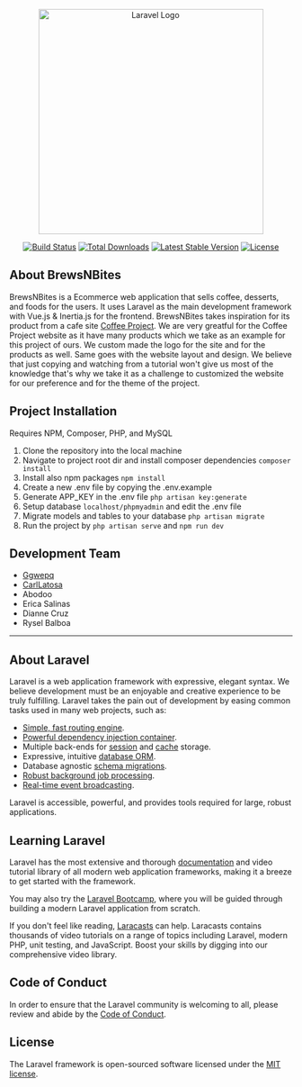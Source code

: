 <p align="center"><a href="https://laravel.com" target="_blank"><img src="https://raw.githubusercontent.com/laravel/art/master/logo-lockup/5%20SVG/2%20CMYK/1%20Full%20Color/laravel-logolockup-cmyk-red.svg" width="400" alt="Laravel Logo"></a></p>

<p align="center">
<a href="https://github.com/laravel/framework/actions"><img src="https://github.com/laravel/framework/workflows/tests/badge.svg" alt="Build Status"></a>
<a href="https://packagist.org/packages/laravel/framework"><img src="https://img.shields.io/packagist/dt/laravel/framework" alt="Total Downloads"></a>
<a href="https://packagist.org/packages/laravel/framework"><img src="https://img.shields.io/packagist/v/laravel/framework" alt="Latest Stable Version"></a>
<a href="https://packagist.org/packages/laravel/framework"><img src="https://img.shields.io/packagist/l/laravel/framework" alt="License"></a>
</p>

## About BrewsNBites

BrewsNBites is a Ecommerce web application that sells coffee, desserts, and foods for the users. It uses Laravel as the main development framework with Vue.js & Inertia.js for the frontend. BrewsNBites takes inspiration for its product from a cafe site [Coffee Project](https://coffeeproject.com.ph/). We are very greatful for the Coffee Project website as it have many products which we take as an example for this project of ours. We custom made the logo for the site and for the products as well. Same goes with the website layout and design. We believe that just copying and watching from a tutorial won't give us most of the knowledge that's why we take it as a challenge to customized the website for our preference and for the theme of the project.

## Project Installation

Requires NPM, Composer, PHP, and MySQL

1. Clone the repository into the local machine
2. Navigate to project root dir and install composer dependencies ```composer install```
3. Install also npm packages ```npm install```
4. Create a new .env file by copying the .env.example
5. Generate APP_KEY in the .env file ```php artisan key:generate```
6. Setup database ```localhost/phpmyadmin``` and edit the .env file
7. Migrate models and tables to your database ```php artisan migrate```
8. Run the project by ```php artisan serve``` and ```npm run dev```

## Development Team
- [Ggwepq](https://github.com/Ggwepq)
- [CarlLatosa](https://github.com/Carllatosa)
- Abodoo
- Erica Salinas
- Dianne Cruz
- Rysel Balboa

***

## About Laravel

Laravel is a web application framework with expressive, elegant syntax. We believe development must be an enjoyable and creative experience to be truly fulfilling. Laravel takes the pain out of development by easing common tasks used in many web projects, such as:

- [Simple, fast routing engine](https://laravel.com/docs/routing).
- [Powerful dependency injection container](https://laravel.com/docs/container).
- Multiple back-ends for [session](https://laravel.com/docs/session) and [cache](https://laravel.com/docs/cache) storage.
- Expressive, intuitive [database ORM](https://laravel.com/docs/eloquent).
- Database agnostic [schema migrations](https://laravel.com/docs/migrations).
- [Robust background job processing](https://laravel.com/docs/queues).
- [Real-time event broadcasting](https://laravel.com/docs/broadcasting).

Laravel is accessible, powerful, and provides tools required for large, robust applications.

## Learning Laravel

Laravel has the most extensive and thorough [documentation](https://laravel.com/docs) and video tutorial library of all modern web application frameworks, making it a breeze to get started with the framework.

You may also try the [Laravel Bootcamp](https://bootcamp.laravel.com), where you will be guided through building a modern Laravel application from scratch.

If you don't feel like reading, [Laracasts](https://laracasts.com) can help. Laracasts contains thousands of video tutorials on a range of topics including Laravel, modern PHP, unit testing, and JavaScript. Boost your skills by digging into our comprehensive video library.


## Code of Conduct

In order to ensure that the Laravel community is welcoming to all, please review and abide by the [Code of Conduct](https://laravel.com/docs/contributions#code-of-conduct).

## License

The Laravel framework is open-sourced software licensed under the [MIT license](https://opensource.org/licenses/MIT).
